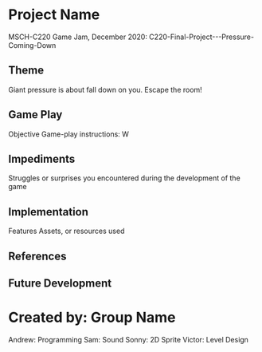 # Project Name
MSCH-C220 Game Jam, December 2020: C220-Final-Project---Pressure-Coming-Down

## Theme
Giant pressure is about fall down on you. Escape the room!

## Game Play
Objective
Game-play instructions: W

## Impediments
Struggles or surprises you encountered during the development of the game

## Implementation
Features
Assets, or resources used

## References

## Future Development

# Created by: Group Name
Andrew: Programming
Sam: Sound
Sonny: 2D Sprite
Victor: Level Design
